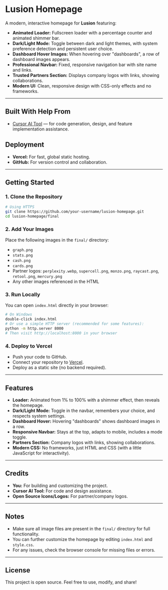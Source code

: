 # Lusion Homepage

A modern, interactive homepage for **Lusion** featuring:

- **Animated Loader:** Fullscreen loader with a percentage counter and animated shimmer bar.
- **Dark/Light Mode:** Toggle between dark and light themes, with system preference detection and persistent user choice.
- **Dashboard Hover Images:** When hovering over "dashboards", a row of dashboard images appears.
- **Professional Navbar:** Fixed, responsive navigation bar with site name and links.
- **Trusted Partners Section:** Displays company logos with links, showing collaborations.
- **Modern UI:** Clean, responsive design with CSS-only effects and no frameworks.

---

## Built With Help From
- [Cursor AI Tool](https://www.cursor.so/) — for code generation, design, and feature implementation assistance.

## Deployment
- **Vercel:** For fast, global static hosting.
- **GitHub:** For version control and collaboration.

---

## Getting Started

### 1. **Clone the Repository**
```bash
# Using HTTPS
git clone https://github.com/your-username/lusion-homepage.git
cd lusion-homepage/final
```

### 2. **Add Your Images**
Place the following images in the `final/` directory:
- `graph.png`
- `stats.png`
- `cash.png`
- `cards.png`
- Partner logos: `perplexity.webp`, `supercell.png`, `monzo.png`, `raycast.png`, `retool.png`, `mercury.png`
- Any other images referenced in the HTML

### 3. **Run Locally**
You can open `index.html` directly in your browser:
```bash
# On Windows
double-click index.html
# Or use a simple HTTP server (recommended for some features):
python -m http.server 8000
# Then visit http://localhost:8000 in your browser
```

### 4. **Deploy to Vercel**
- Push your code to GitHub.
- Connect your repository to [Vercel](https://vercel.com/).
- Deploy as a static site (no backend required).

---

## Features
- **Loader:** Animated from 1% to 100% with a shimmer effect, then reveals the homepage.
- **Dark/Light Mode:** Toggle in the navbar, remembers your choice, and respects system settings.
- **Dashboard Hover:** Hovering "dashboards" shows dashboard images in a row.
- **Responsive Navbar:** Stays at the top, adapts to mobile, includes a mode toggle.
- **Partners Section:** Company logos with links, showing collaborations.
- **Modern CSS:** No frameworks, just HTML and CSS (with a little JavaScript for interactivity).

---

## Credits
- **You:** For building and customizing the project.
- **Cursor AI Tool:** For code and design assistance.
- **Open Source Icons/Logos:** For partner/company logos.

---

## Notes
- Make sure all image files are present in the `final/` directory for full functionality.
- You can further customize the homepage by editing `index.html` and `style.css`.
- For any issues, check the browser console for missing files or errors.

---

## License
This project is open source. Feel free to use, modify, and share! 